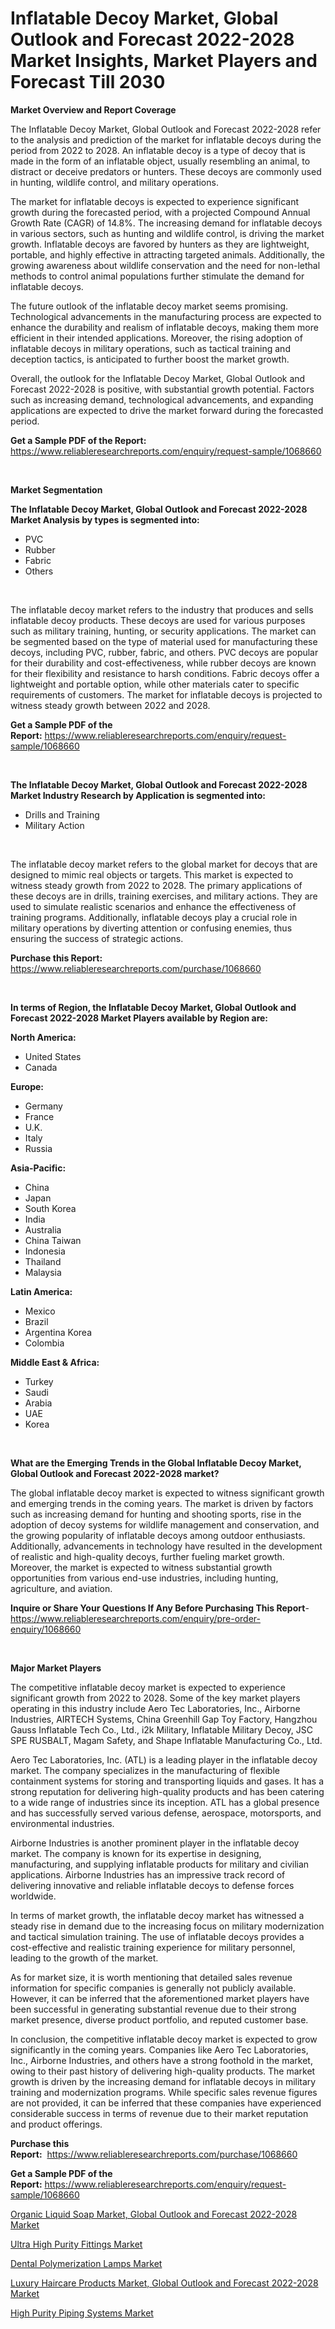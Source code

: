 <p><h1>Inflatable Decoy Market, Global Outlook and Forecast 2022-2028 Market Insights, Market Players and Forecast Till 2030</h1></p><p><strong>Market Overview and Report Coverage</strong></p>
<p><p>The Inflatable Decoy Market, Global Outlook and Forecast 2022-2028 refer to the analysis and prediction of the market for inflatable decoys during the period from 2022 to 2028. An inflatable decoy is a type of decoy that is made in the form of an inflatable object, usually resembling an animal, to distract or deceive predators or hunters. These decoys are commonly used in hunting, wildlife control, and military operations.</p><p>The market for inflatable decoys is expected to experience significant growth during the forecasted period, with a projected Compound Annual Growth Rate (CAGR) of 14.8%. The increasing demand for inflatable decoys in various sectors, such as hunting and wildlife control, is driving the market growth. Inflatable decoys are favored by hunters as they are lightweight, portable, and highly effective in attracting targeted animals. Additionally, the growing awareness about wildlife conservation and the need for non-lethal methods to control animal populations further stimulate the demand for inflatable decoys.</p><p>The future outlook of the inflatable decoy market seems promising. Technological advancements in the manufacturing process are expected to enhance the durability and realism of inflatable decoys, making them more efficient in their intended applications. Moreover, the rising adoption of inflatable decoys in military operations, such as tactical training and deception tactics, is anticipated to further boost the market growth.</p><p>Overall, the outlook for the Inflatable Decoy Market, Global Outlook and Forecast 2022-2028 is positive, with substantial growth potential. Factors such as increasing demand, technological advancements, and expanding applications are expected to drive the market forward during the forecasted period.</p></p>
<p><strong>Get a Sample PDF of the Report:</strong> <a href="https://www.reliableresearchreports.com/enquiry/request-sample/1068660">https://www.reliableresearchreports.com/enquiry/request-sample/1068660</a></p>
<p>&nbsp;</p>
<p><strong>Market Segmentation</strong></p>
<p><strong>The Inflatable Decoy Market, Global Outlook and Forecast 2022-2028 Market Analysis by types is segmented into:</strong></p>
<p><ul><li>PVC</li><li>Rubber</li><li>Fabric</li><li>Others</li></ul></p>
<p>&nbsp;</p>
<p><p>The inflatable decoy market refers to the industry that produces and sells inflatable decoy products. These decoys are used for various purposes such as military training, hunting, or security applications. The market can be segmented based on the type of material used for manufacturing these decoys, including PVC, rubber, fabric, and others. PVC decoys are popular for their durability and cost-effectiveness, while rubber decoys are known for their flexibility and resistance to harsh conditions. Fabric decoys offer a lightweight and portable option, while other materials cater to specific requirements of customers. The market for inflatable decoys is projected to witness steady growth between 2022 and 2028.</p></p>
<p><strong>Get a Sample PDF of the Report:</strong>&nbsp;<a href="https://www.reliableresearchreports.com/enquiry/request-sample/1068660">https://www.reliableresearchreports.com/enquiry/request-sample/1068660</a></p>
<p>&nbsp;</p>
<p><strong>The Inflatable Decoy Market, Global Outlook and Forecast 2022-2028 Market Industry Research by Application is segmented into:</strong></p>
<p><ul><li>Drills and Training</li><li>Military Action</li></ul></p>
<p>&nbsp;</p>
<p><p>The inflatable decoy market refers to the global market for decoys that are designed to mimic real objects or targets. This market is expected to witness steady growth from 2022 to 2028. The primary applications of these decoys are in drills, training exercises, and military actions. They are used to simulate realistic scenarios and enhance the effectiveness of training programs. Additionally, inflatable decoys play a crucial role in military operations by diverting attention or confusing enemies, thus ensuring the success of strategic actions.</p></p>
<p><strong>Purchase this Report:</strong>&nbsp; <a href="https://www.reliableresearchreports.com/purchase/1068660">https://www.reliableresearchreports.com/purchase/1068660</a></p>
<p>&nbsp;</p>
<p><strong>In terms of Region, the Inflatable Decoy Market, Global Outlook and Forecast 2022-2028 Market Players available by Region are:</strong></p>
<p>
    <p> <strong> North America: </strong>
        <ul>
            <li>United States</li>
            <li>Canada</li>
        </ul>
        </p> 
    <p> <strong> Europe: </strong>
        <ul>
            <li>Germany</li>
            <li>France</li>
            <li>U.K.</li>
            <li>Italy</li>
            <li>Russia</li>
        </ul>
        </p> 
    <p> <strong> Asia-Pacific: </strong>
        <ul>
            <li>China</li>
            <li>Japan</li>
            <li>South Korea</li>
            <li>India</li>
            <li>Australia</li>
            <li>China Taiwan</li>
            <li>Indonesia</li>
            <li>Thailand</li>
            <li>Malaysia</li>
        </ul>
        </p> 
    <p> <strong> Latin America: </strong>
        <ul>
            <li>Mexico</li>
            <li>Brazil</li>
            <li>Argentina Korea</li>
            <li>Colombia</li>
        </ul>
        </p> 
    <p> <strong> Middle East & Africa: </strong>
        <ul>
            <li>Turkey</li>
            <li>Saudi</li>
            <li>Arabia</li>
            <li>UAE</li>
            <li>Korea</li>
        </ul>
    </p>
    </p>
<p>&nbsp;</p>
<p><strong>What are the Emerging Trends in the Global Inflatable Decoy Market, Global Outlook and Forecast 2022-2028 market?</strong></p>
<p><p>The global inflatable decoy market is expected to witness significant growth and emerging trends in the coming years. The market is driven by factors such as increasing demand for hunting and shooting sports, rise in the adoption of decoy systems for wildlife management and conservation, and the growing popularity of inflatable decoys among outdoor enthusiasts. Additionally, advancements in technology have resulted in the development of realistic and high-quality decoys, further fueling market growth. Moreover, the market is expected to witness substantial growth opportunities from various end-use industries, including hunting, agriculture, and aviation.</p></p>
<p><strong>Inquire or Share Your Questions If Any Before Purchasing This Report</strong>- <a href="https://www.reliableresearchreports.com/enquiry/pre-order-enquiry/1068660">https://www.reliableresearchreports.com/enquiry/pre-order-enquiry/1068660</a></p>
<p>&nbsp;</p>
<p><strong>Major Market Players</strong></p>
<p><p>The competitive inflatable decoy market is expected to experience significant growth from 2022 to 2028. Some of the key market players operating in this industry include Aero Tec Laboratories, Inc., Airborne Industries, AIRTECH Systems, China Greenhill Gap Toy Factory, Hangzhou Gauss Inflatable Tech Co., Ltd., i2k Military, Inflatable Military Decoy, JSC SPE RUSBALT, Magam Safety, and Shape Inflatable Manufacturing Co., Ltd.</p><p>Aero Tec Laboratories, Inc. (ATL) is a leading player in the inflatable decoy market. The company specializes in the manufacturing of flexible containment systems for storing and transporting liquids and gases. It has a strong reputation for delivering high-quality products and has been catering to a wide range of industries since its inception. ATL has a global presence and has successfully served various defense, aerospace, motorsports, and environmental industries.</p><p>Airborne Industries is another prominent player in the inflatable decoy market. The company is known for its expertise in designing, manufacturing, and supplying inflatable products for military and civilian applications. Airborne Industries has an impressive track record of delivering innovative and reliable inflatable decoys to defense forces worldwide.</p><p>In terms of market growth, the inflatable decoy market has witnessed a steady rise in demand due to the increasing focus on military modernization and tactical simulation training. The use of inflatable decoys provides a cost-effective and realistic training experience for military personnel, leading to the growth of the market.</p><p>As for market size, it is worth mentioning that detailed sales revenue information for specific companies is generally not publicly available. However, it can be inferred that the aforementioned market players have been successful in generating substantial revenue due to their strong market presence, diverse product portfolio, and reputed customer base.</p><p>In conclusion, the competitive inflatable decoy market is expected to grow significantly in the coming years. Companies like Aero Tec Laboratories, Inc., Airborne Industries, and others have a strong foothold in the market, owing to their past history of delivering high-quality products. The market growth is driven by the increasing demand for inflatable decoys in military training and modernization programs. While specific sales revenue figures are not provided, it can be inferred that these companies have experienced considerable success in terms of revenue due to their market reputation and product offerings.</p></p>
<p><strong>Purchase this Report:</strong>&nbsp;&nbsp;<a href="https://www.reliableresearchreports.com/purchase/1068660">https://www.reliableresearchreports.com/purchase/1068660</a></p>
<p></p>
<p><strong>Get a Sample PDF of the Report:</strong>&nbsp;<a href="https://www.reliableresearchreports.com/enquiry/request-sample/1068660">https://www.reliableresearchreports.com/enquiry/request-sample/1068660</a></p>
<p><p><a href="https://github.com/BryceTownsendr/Market-Research-Report-List-1/blob/main/organic-liquid-soap-market-global-outlook-and-forecast-2022-2028-market.md">Organic Liquid Soap Market, Global Outlook and Forecast 2022-2028 Market</a></p><p><a href="https://medium.com/@ridhantakke90/ultra-high-purity-fittings-market-size-growth-forecast-2023-2030-112166f4394c">Ultra High Purity Fittings Market</a></p><p><a href="https://www.reportprime.com/dental-polymerization-lamps-r8895">Dental Polymerization Lamps Market</a></p><p><a href="https://github.com/WillieWoodard/Market-Research-Report-List-1/blob/main/luxury-haircare-products-market-global-outlook-and-forecast-2022-2028-market.md">Luxury Haircare Products Market, Global Outlook and Forecast 2022-2028 Market</a></p><p><a href="https://medium.com/@reportprime01/high-purity-piping-systems-market-size-growth-forecast-2023-2030-d2198d682886">High Purity Piping Systems Market</a></p></p>
